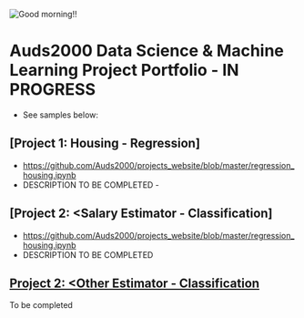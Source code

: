 ![Good morning!!](/projects_website/github_site_gm1.png)
# Auds2000 Data Science & Machine Learning Project Portfolio - IN PROGRESS
* See samples below:

## [Project 1: Housing - Regression] 
* https://github.com/Auds2000/projects_website/blob/master/regression_housing.ipynb
* DESCRIPTION TO BE COMPLETED - 
    
## [Project 2: <Salary Estimator - Classification] 
* https://github.com/Auds2000/projects_website/blob/master/regression_housing.ipynb
* DESCRIPTION TO BE COMPLETED

## [Project 2: <Other Estimator - Classification](https://github.com/Auds2000/projects_website/blob/master/regression_housing.ipynb) 
To be completed
